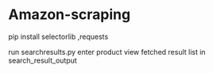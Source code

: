 # Amazon-scraping
pip install selectorlib ,requests

run searchresults.py
enter product
view fetched result list in search_result_output
